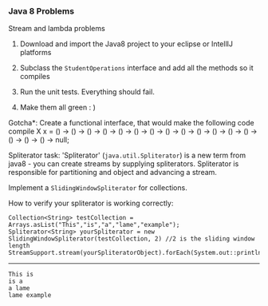 ### Java 8 Problems

Stream and lambda problems  
1. Download and import the Java8 project to your eclipse or IntellIJ platforms  
2. Subclass the `StudentOperations` interface and add all the methods so it compiles  
3. Run the unit tests. Everything should fail.  

4. Make them all green : )

Gotcha*: 
Create a functional interface, that would make the following code compile
X x = () -> () -> () -> () -> () -> () -> () -> () -> () -> () -> () -> () -> () -> () -> () -> () -> null;

Spliterator task:
'Spliterator' (`java.util.Spliterator`) is a new term from java8 - you can create streams by supplying spliterators. Spliterator is responsible for partitioning and object and advancing a stream.

Implement a `SlidingWindowSpliterator` for collections. 

How to verify your spliterator is working correctly:

```
Collection<String> testCollection = Arrays.asList("This","is","a","lame","example");
Spliterator<String> yourSpliterator = new SlidingWindowSpliterator(testCollection, 2) //2 is the sliding window length
StreamSupport.stream(yourSpliteratorObject).forEach(System.out::println);
```
----
```
This is
is a 
a lame
lame example
```

